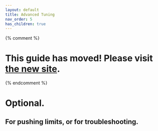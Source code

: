 ```yaml
---
layout: default
title: Advanced Tuning
nav_order: 5
has_children: true
---
```

{% comment %} 
# This guide has moved! Please visit [the new site](https://andrewellis93.github.io/Print-Tuning-Guide/).
{% endcomment %}
# Optional.
## For pushing limits, or for troubleshooting.